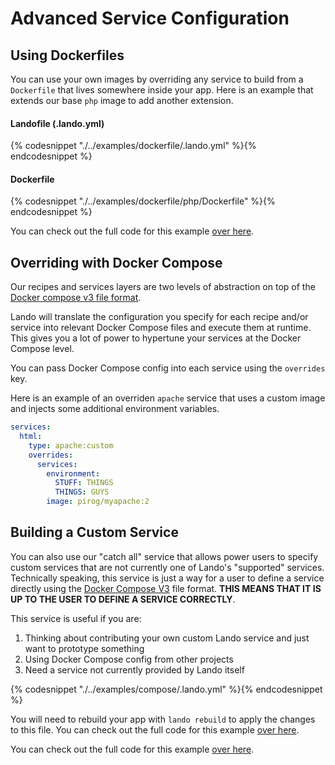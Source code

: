 Advanced Service Configuration
==============================

Using Dockerfiles
-----------------

You can use your own images by overriding any service to build from a `Dockerfile` that lives somewhere inside your app. Here is an example that extends our base `php` image to add another extension.

#### Landofile (.lando.yml)

{% codesnippet "./../examples/dockerfile/.lando.yml" %}{% endcodesnippet %}

#### Dockerfile

{% codesnippet "./../examples/dockerfile/php/Dockerfile" %}{% endcodesnippet %}

You can check out the full code for this example [over here](https://github.com/lando/lando/tree/master/examples/dockerfile).

Overriding with Docker Compose
------------------------------

Our recipes and services layers are two levels of abstraction on top of the [Docker compose v3 file format](https://docs.docker.com/compose/compose-file/).

Lando will translate the configuration you specify for each recipe and/or service into relevant Docker Compose files and execute them at runtime. This gives you a lot of power to hypertune your services at the Docker Compose level.

You can pass Docker Compose config into each service using the `overrides` key.

Here is an example of an overriden `apache` service that uses a custom image and injects some additional environment variables.

```yml
services:
  html:
    type: apache:custom
    overrides:
      services:
        environment:
          STUFF: THINGS
          THINGS: GUYS
        image: pirog/myapache:2
```

Building a Custom Service
-------------------------

You can also use our "catch all" service that allows power users to specify custom services that are not currently one of Lando's "supported" services. Technically speaking, this service is just a way for a user to define a service directly using the [Docker Compose V3](https://docs.docker.com/compose/compose-file/) file format. **THIS MEANS THAT IT IS UP TO THE USER TO DEFINE A SERVICE CORRECTLY**.

This service is useful if you are:

1. Thinking about contributing your own custom Lando service and just want to prototype something
2. Using Docker Compose config from other projects
3. Need a service not currently provided by Lando itself

{% codesnippet "./../examples/compose/.lando.yml" %}{% endcodesnippet %}

You will need to rebuild your app with `lando rebuild` to apply the changes to this file. You can check out the full code for this example [over here](https://github.com/lando/lando/tree/master/examples/compose).

You can check out the full code for this example [over here](https://github.com/lando/lando/tree/master/examples/compose).
